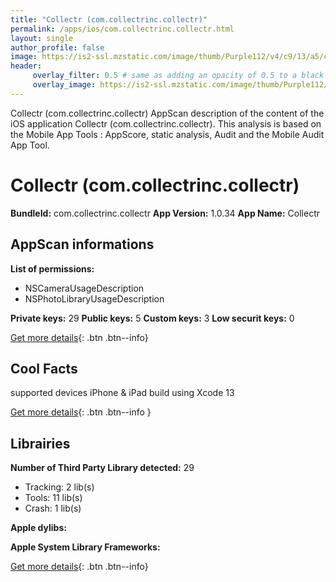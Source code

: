 ```yaml
---
title: "Collectr (com.collectrinc.collectr)"
permalink: /apps/ios/com.collectrinc.collectr.html
layout: single
author_profile: false
image: https://is2-ssl.mzstatic.com/image/thumb/Purple112/v4/c9/13/a5/c913a581-dd3e-1491-550d-ab4214ba4d92/AppIcon-1x_U007emarketing-0-10-0-0-85-220.png/512x512bb.jpg
header: 
     overlay_filter: 0.5 # same as adding an opacity of 0.5 to a black background
     overlay_image: https://is2-ssl.mzstatic.com/image/thumb/Purple112/v4/c9/13/a5/c913a581-dd3e-1491-550d-ab4214ba4d92/AppIcon-1x_U007emarketing-0-10-0-0-85-220.png/512x512bb.jpg
---
```

Collectr (com.collectrinc.collectr) AppScan description of the content of the iOS application Collectr (com.collectrinc.collectr). This analysis is based on the Mobile App Tools : AppScore, static analysis, Audit and the Mobile Audit App Tool.

# Collectr (com.collectrinc.collectr)

**BundleId:** com.collectrinc.collectr
**App Version:** 1.0.34
**App Name:** Collectr


## AppScan informations 

**List of permissions:** 
- NSCameraUsageDescription
- NSPhotoLibraryUsageDescription
  
  
**Private keys:** 29
**Public keys:** 5
**Custom keys:** 3
**Low securit keys:** 0
  
[Get more details](/pricing.html){: .btn .btn--info}

## Cool Facts

supported devices iPhone & iPad
build using Xcode 13
  
[Get more details](/pricing.html){: .btn .btn--info }

## Librairies 
**Number of Third Party Library detected:** 29
- Tracking: 2 lib(s)
- Tools: 11 lib(s)
- Crash: 1 lib(s)


**Apple dylibs:**


**Apple System Library Frameworks:**


  
[Get more details](/pricing.html){: .btn .btn--info}

